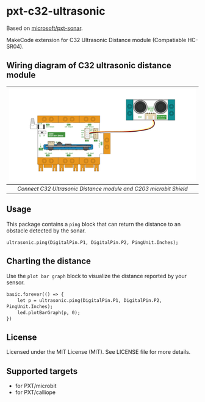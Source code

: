 # pxt-c32-ultrasonic

Based on [microsoft/pxt-sonar](https://github.com/microsoft/pxt-sonar).

MakeCode extension for C32 Ultrasonic Distance module (Compatiable HC-SR04).

## Wiring diagram of C32 ultrasonic distance module

| ![C32 Ultrasonic Distance](https://github.com/thireyes/pxt-c32-ultrasonic/blob/master/icon.png "Connect C32 Ultrasonic Distance module and C203 microbit Shield") | 
| :-------------------------------------------------------------------------------------------------------------------------------------: | 
|                                _Connect C32 Ultrasonic Distance module and C203 microbit Shield_                                        |  

## Usage

This package contains a ``ping`` block that can return the distance to an obstacle detected by the sonar.

```sig
ultrasonic.ping(DigitalPin.P1, DigitalPin.P2, PingUnit.Inches);
```

## Charting the distance

Use the ``plot bar graph`` block to visualize the distance reported by your sensor.

```blocks
basic.forever(() => {
    let p = ultrasonic.ping(DigitalPin.P1, DigitalPin.P2, PingUnit.Inches);
    led.plotBarGraph(p, 0);
})
```

## License
Licensed under the MIT License (MIT). See LICENSE file for more details.

## Supported targets
* for PXT/microbit
* for PXT/calliope